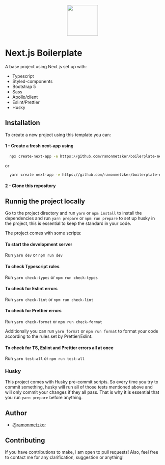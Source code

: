 <div align="center"><img src="https://qph.fs.quoracdn.net/main-qimg-744f96b18fb3ef81b05512d78b679e25" width="100px" height="100px"></img></div>

# Next.js Boilerplate

A base project using Next.js set up with:

- Typescript
- Styled-components
- Bootstrap 5
- Sass
- Apollo/client
- Eslint/Prettier
- Husky

## Installation

To create a new project using this template you can:

#### 1 - Create a fresh next-app using

```bash
  npx create-next-app -e https://github.com/ramonmetzker/boilerplate-nextjs
```

or

```bash
  yarn create next-app -e https://github.com/ramonmetzker/boilerplate-nextjs
```

#### 2 - Clone this repository

## Runnig the project locally

Go to the project directory and run `yarn` or `npm install` to install the dependencies and run `yarn prepare` or `npm run prepare` to set up husky in the project, this is essential to keep the standard in your code.

The project comes with some scripts:

#### To start the development server

Run `yarn dev` or `npm run dev`

#### To check Typescript rules

Run `yarn check-types` or `npm run check-types`

#### To check for Eslint errors

Run `yarn check-lint` or `npm run check-lint`

#### To check for Prettier errors

Run `yarn check-format` or `npm run check-format`

Additionally you can run `yarn format` or `npm run format` to format your code according to the rules set by Prettier/Eslint.

#### To check for TS, Eslint and Prettier errors all at once

Run `yarn test-all` or `npm run test-all`

### Husky

This project comes with Husky pre-commit scripts. So every time you try to commit something, husky will run all of those tests mentioned above and will only commit your changes if they all pass. That is why it is essential that you run `yarn prepare` before anything.

## Author

- [@ramonmetzker](https://www.github.com/ramonmetzker)

## Contributing

If you have contributions to make, I am open to pull requests! Also, feel free to contact me for any clarification, suggestion or anything!
